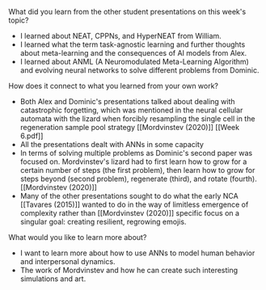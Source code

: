 What did you learn from the other student presentations on this week's topic?

* I learned about NEAT, CPPNs, and HyperNEAT from William.
* I learned what the term task-agnostic learning and further thoughts about meta-learning and the consequences of AI models from Alex.
* I learned about ANML (A Neuromodulated Meta-Learning Algorithm) and evolving neural networks to solve different problems from Dominic.

How does it connect to what you learned from your own work?

* Both Alex and Dominic's presentations talked about dealing with catastrophic forgetting, which was mentioned in the neural cellular automata with the lizard when forcibly resampling the single cell in the regeneration sample pool strategy [[Mordvinstev (2020)]] [[Week 6.pdf]]
* All the presentations dealt with ANNs in some capacity
* In terms of solving multiple problems as Dominic's second paper was focused on. Mordvinstev's lizard had to first learn how to grow for a certain number of steps (the first problem), then learn how to grow for steps beyond (second problem), regenerate (third), and rotate (fourth). [[Mordvinstev (2020)]] 
* Many of the other presentations sought to do what the early NCA [[Tavares (2015)]] wanted to do in the way of limitless emergence of complexity rather than [[Mordvinstev (2020)]] specific focus on a singular goal: creating resilient, regrowing emojis. 

What would you like to learn more about?

* I want to learn more about how to use ANNs to model human behavior and interpersonal dynamics. 
* The work of Mordvinstev and how he can create such interesting simulations and art.